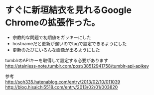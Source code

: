 # すぐに新垣結衣を見れるGoogle Chromeの拡張作った。

* 宗教的な問題で初期値をガッキーにした
* hostnameだと更新が遅いのでtagで設定できるようにした
* 更新のたびにいろんな画像が出るようにした


tumblrのAPIキーを取得して設定する必要があります  
http://stainless-note.tumblr.com/post/38512941758/tumblr-api-apikey


参考  
http://soh335.hatenablog.com/entry/2013/02/10/011039  
http://blog.hisaichi5518.com/entry/2013/02/01/003820
